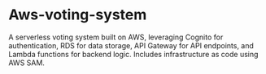 # Aws-voting-system
A serverless voting system built on AWS, leveraging Cognito for authentication, RDS for data storage, API Gateway for API endpoints, and Lambda functions for backend logic. Includes infrastructure as code using AWS SAM.
